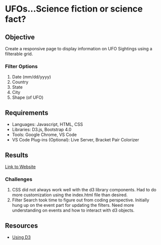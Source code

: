 # UFOs...Science fiction or science fact?

## Objective

Create a responsive page to display information on UFO Sightings using a filterable grid.

### Filter Options
1. Date (mm/dd/yyyy)
2. Country
3. State
4. City
5. Shape (of UFO)

## Requirements

- Languages: Javascript, HTML, CSS
- Libraries: D3.js, Bootstrap 4.0
- Tools: Google Chrome, VS Code
- VS Code Plug-ins (Optional): Live Server, Bracket Pair Colorizer

## Results

[Link to Website](https://srfassihi.github.io/UFOs/)

### Challenges
1. CSS did not always work well with the d3 library components. Had to do more customization using the index.html file than desired.
2. Filter Search took time to figure out from coding perspective. Initially hung up on the event part for updating the filters. Need more understanding on events and how to interact with d3 objects.

## Resources
- [Using D3](http://using-d3js.com)
